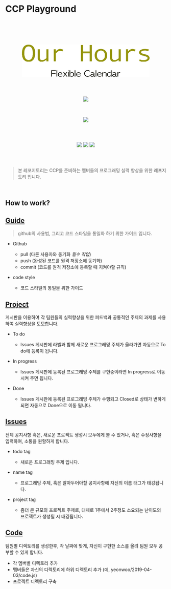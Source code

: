 # CCP Playground


<br/>

<p align="center" style="padding: 45px;">
    <img src="/img/logo.png" width="400" height="100">
</p>

<p align="center" style="padding: 45px:">
    <img src="https://img.shields.io/badge/TEAM-OUR%20HOURS-yellow.svg">
</p>

<br/>

<p align="center">
    <img src="https://img.shields.io/badge/Leader-김하늘-brightgreen.svg">
</p>

<p align="center" style="padding: 45px;">
    <img src="https://img.shields.io/badge/Member-이주원-orange.svg">
    <img src="https://img.shields.io/badge/Member-최연우-brightgreen.svg">
    <img src="https://img.shields.io/badge/Member-황인성-blue.svg">
</p>

> 본 레포지토리는 CCP를 준비하는 멤버들의 프로그래밍 실력 향상을 위한 레포지토리 입니다.
<br/>

## How to work?

## [Guide](https://github.com/accforaus/Ccp.Playground/tree/master/guide)
> github의 사용법, 그리고 코드 스타일을 통일화 하기 위한 가이드 입니다.

* Github
    - pull (다른 사용자와 동기화 *필수 작업*)
    - push (완성된 코드를 원격 저장소에 동기화)
    - commit (코드를 원격 저장소에 등록할 때 지켜야할 규칙)
    
* code style
    - 코드 스타일의 통일을 위한 가이드
    

## [Project](https://github.com/accforaus/Cpp_Playground/projects)

게시판을 이용하여 각 팀원들의 실력향상을 위한 피드백과 공통적인 주제의 과제를 사용하여 실력향상을 도모합니다.

 * To do 
    - Issues 게시판에 라벨과 함께 새로운 프로그래밍 주제가 올라가면 자동으로 To do에 등록이 됩니다.
    
 * In progress
    - Issues 게시판에 등록된 프로그래밍 주제를 구현중이라면 In progress로 이동시켜 주면 됩니다.
 
 * Done
    - Issues 게시판에 등록된 프로그래밍 주제가 수행되고 Closed로 상태가 변하게 되면 자동으로 Done으로 이동 됩니다.  


## [Issues](https://github.com/accforaus/Cpp_Playground/issues)
   
전체 공지사항 혹은, 새로운 프로젝트 생성시 모두에게 볼 수 있거나, 혹은 수정사항을 입력하여, 소통을 원할하게 합니다.

 * todo tag
    - 새로운 프로그래밍 주제 입니다.
    
 * name tag
    - 프로그래밍 주제, 혹은 알아두어아할 공지사항에 자신의 이름 태그가 태깅됩니다.
    
 * project tag
    - 좀더 큰 규모의 프로젝트 주제로, 대체로 1주에서 2주정도 소요되는 난이도의 프로젝트가 생성될 시 태깅됩니다.


## [Code](https://github.com/accforaus/Cpp_Playground/) 

팀원별 디렉토리를 생성한후, 각 날짜에 맞게, 자신이 구현한 소스를 올려 팀원 모두 공부할 수 있게 합니다.

 * 각 멤버별 디렉토리 추가
 * 멤버들은 자신의 디렉토리에 하위 디렉토리 추가 (예, yeonwoo/2019-04-03/code.js)
 * 프로젝트 디렉토리 구축